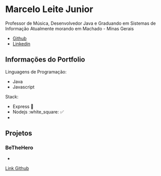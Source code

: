 # Marcelo Leite Junior

Professor de Música, Desenvolvedor Java e Graduando em Sistemas de Informação
Atualmente morando em Machado - Minas Gerais

- [Github](https://github.com/mleitejunior/)
- [Linkedin](https://www.linkedin.com/in/marcelo-leite-junior-472a9313a/)

## Informações do Portfolio

Linguagens de Programação: 
- Java 
- Javascript 

Stack:
- Express :red_circle:
- Nodejs :white_square: :white_check_mark:
- 

## Projetos

### BeTheHero

- 

[Link Github](https://github.com/mleitejunior/be-the-hero)